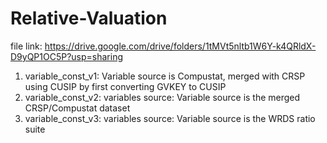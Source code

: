 # Relative-Valuation
file link: https://drive.google.com/drive/folders/1tMVt5nltb1W6Y-k4QRldX-D9yQP1OC5P?usp=sharing
1. variable_const_v1: Variable source is Compustat, merged with CRSP using CUSIP by first converting GVKEY to CUSIP
2. variable_const_v2: variables source: Variable source is the merged CRSP/Compustat dataset
3. variable_const_v3: variables source: Variable source is the WRDS ratio suite